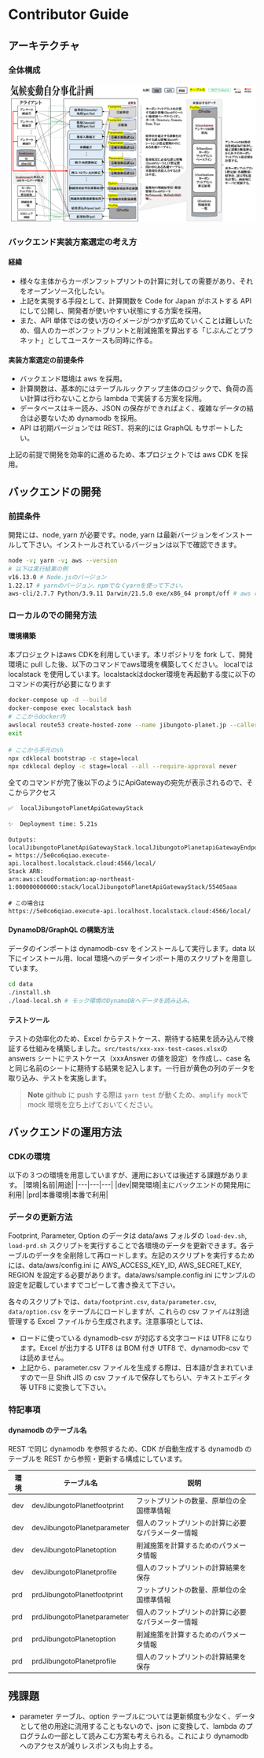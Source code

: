 # Contributor Guide

## アーキテクチャ

### 全体構成

![アーキテクチャ全体構成](doc/img/archtecture.png)

### バックエンド実装方案選定の考え方

#### 経緯

- 様々な主体からカーボンフットプリントの計算に対しての需要があり、それをオープンソース化したい。
- 上記を実現する手段として、計算関数を Code for Japan がホストする API にして公開し、開発者が使いやすい状態にする方案を採用。
- また、API 単体ではの使い方のイメージがつかず広めていくことは難しいため、個人のカーボンフットプリントと削減施策を算出する「じぶんごとプラネット」としてユースケースも同時に作る。

#### 実装方案選定の前提条件

- バックエンド環境は aws を採用。
- 計算関数は、基本的にはテーブルルックアップ主体のロジックで、負荷の高い計算は行わないことから lambda で実装する方案を採用。
- データベースはキー読み、JSON の保存ができればよく、複雑なデータの結合は必要ないため dynamodb を採用。
- API は初期バージョンでは REST、将来的には GraphQL もサポートしたい。

上記の前提で開発を効率的に進めるため、本プロジェクトでは aws CDK を採用。

## バックエンドの開発

### 前提条件

開発には、node, yarn が必要です。node, yarn は最新バージョンをインストールして下さい。インストールされているバージョンは以下で確認できます。

```bash
node -v; yarn -v; aws --version
# 以下は実行結果の例
v16.13.0 # Node.jsのバージョン
1.22.17 # yarnのバージョン、npmでなくyarnを使って下さい。
aws-cli/2.7.7 Python/3.9.11 Darwin/21.5.0 exe/x86_64 prompt/off # aws cliのバージョン
```

### ローカルのでの開発方法

#### 環境構築

本プロジェクトはaws CDKを利用しています。本リポジトリを fork して、開発環境に pull した後、以下のコマンドでaws環境を構築してください。
localでは localstack を使用しています。localstackはdocker環境を再起動する度に以下のコマンドの実行が必要になります


```bash
docker-compose up -d --build
docker-compose exec localstack bash
# ここからdocker内
awslocal route53 create-hosted-zone --name jibungoto-planet.jp --caller-reference `date +%Y-%m-%d_%H-%M-%S`
exit

# ここから手元のsh
npx cdklocal bootstrap -c stage=local
npx cdklocal deploy -c stage=local --all --require-approval never
```
全てのコマンドが完了後以下のようにApiGatewayの宛先が表示されるので、そこからアクセス

```shell
✅  localJibungotoPlanetApiGatewayStack

✨  Deployment time: 5.21s

Outputs:
localJibungotoPlanetApiGatewayStack.localJibungotoPlanetapiGatewayEndpointEA44D72E = https://5e0co6qiao.execute-api.localhost.localstack.cloud:4566/local/
Stack ARN:
arn:aws:cloudformation:ap-northeast-1:000000000000:stack/localJibungotoPlanetApiGatewayStack/55405aaa

# この場合は
https://5e0co6qiao.execute-api.localhost.localstack.cloud:4566/local/
````

#### DynamoDB/GraphQL の構築方法
データのインポートは dynamodb-csv をインストールして実行します。data 以下にインストール用、local 環境へのデータインポート用のスクリプトを用意しています。

```bash
cd data
./install.sh
./load-local.sh # モック環境のDynamoDBへデータを読み込み。
```

#### テストツール

テストの効率化のため、Excel からテストケース、期待する結果を読み込んで検証する仕組みを構築しました。`src/tests/xxx-xxx-test-cases.xlsx`の answers シートにテストケース（xxxAnswer の値を設定）を作成し、case 名と同じ名前のシートに期待する結果を記入します。一行目が黄色の列のデータを取り込み、テストを実施します。

> **Note**
> github に push する際は `yarn test` が動くため、`amplify mock`で mock 環境を立ち上げておいてください。

## バックエンドの運用方法

### CDKの環境

以下の３つの環境を用意していますが、運用においては後述する課題があります。
|環境|名前|用途|
|---|---|---|
|dev|開発環境|主にバックエンドの開発用に利用|
|prd|本番環境|本番で利用|

### データの更新方法

Footprint, Parameter, Option のデータは data/aws フォルダの `load-dev.sh`, `load-prd.sh` スクリプトを実行することで各環境のデータを更新できます。各テーブルのデータを全削除して再ロードします。左記のスクリプトを実行するためには、data/aws/config.ini に AWS_ACCESS_KEY_ID, AWS_SECRET_KEY, REGION を設定する必要があります。data/aws/sample.config.ini にサンプルの設定を記載していますでコピーして書き換えて下さい。

各々のスクリプトでは、`data/footprint.csv`, `data/parameter.csv`, `data/option.csv` をテーブルにロードしますが、これらの csv ファイルは別途管理する Excel ファイルから生成されます。注意事項としては、

- ロードに使っている dynamodb-csv が対応する文字コードは UTF8 になります。Excel が出力する UTF8 は BOM 付き UTF8 で、dynamodb-csv では読めません。
- 上記から、parameter.csv ファイルを生成する際は、日本語が含まれていますので一旦 Shift JIS の csv ファイルで保存してもらい、テキストエディタ等 UTF8 に変換して下さい。

### 特記事項

#### dynamodb のテーブル名

REST で同じ dynamodb を参照するため、CDK が自動生成する dynamodb のテーブルを REST から参照・更新する構成にしています。

| 環境  | テーブル名                       | 説明                        |
|-----|-----------------------------|---------------------------|
| dev | devJibungotoPlanetfootprint | フットプリントの数量、原単位の全国標準情報     |
| dev | devJibungotoPlanetparameter | 個人のフットプリントの計算に必要なパラメーター情報 |
| dev | devJibungotoPlanetoption    | 削減施策を計算するためのパラメータ情報       |
| dev | devJibungotoPlanetprofile   | 個人のフットプリントの計算結果を保存        |
| prd | prdJibungotoPlanetfootprint | フットプリントの数量、原単位の全国標準情報     |
| prd | prdJibungotoPlanetparameter | 個人のフットプリントの計算に必要なパラメーター情報 |
| prd | prdJibungotoPlanetoption    | 削減施策を計算するためのパラメータ情報       |
| prd | prdJibungotoPlanetprofile   | 個人のフットプリントの計算結果を保存        |

## 残課題

- parameter テーブル、option テーブルについては更新頻度も少なく、データとして他の用途に流用することもないので、json に変換して、lambda のプログラムの一部として読みこむ方案も考えられる。これにより dynamodb へのアクセスが減りレスポンスも向上する。
